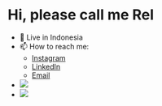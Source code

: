 # Hi, please call me Rel
- 📍 Live in Indonesia
- 📫 How to reach me:
    - <a href="https://instagram.com/airell.zulkarnain">Instagram</a>
    - <a href="https://www.linkedin.com/in/airell-zulkarnain/">LinkedIn</a>
    - <a href="mailto:airell.zulkarnain@gmail.com">Email</a>
- <img src="https://www.codewars.com/users/airellzulkarnain/badges/small">
- <img src="https://github-profile-trophy.vercel.app/?username=airellzulkarnain&theme=dracula">
